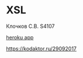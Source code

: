 # XSL

Клочков С.В. S4107

<a href="https://thawing-fjord-96229.herokuapp.com/">heroku app</a>


https://kodaktor.ru/29092017
